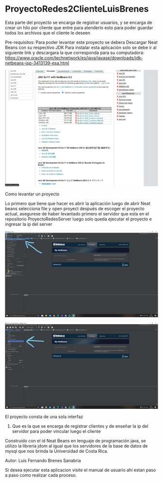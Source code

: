 # ProyectoRedes2ClienteLuisBrenes

Esta parte del proyecto se encarga de registrar usuarios, y se encarga de crear un hilo por cliente que entre para atenderlo esto para poder guardar todos los archivos que el 
cliente le deseen 


Pre-requisitos:
Para poder levantar este proyecto se debera Descargar Neat Beans con su respectivo JDK
Para instalar esta aplicación solo se debe ir al siguiente link y descargara la que corresponda para su computadora:
https://www.oracle.com/technetwork/es/java/javase/downloads/jdk-netbeans-jsp-3413139-esa.html


![](https://github.com/LuisBrenes1703/ProyectoRedesCliente/blob/master/DescargarNeatBeans.png)


Como levantar un proyecto

Lo primero que tiene que hacer es abrir la aplicación luego de abrir Neat beans selecciona file y open proyect después de escoger el proyecto actual, asegurese
de haber levantado primero el servidor que esta en el repositorio ProyectoRedesServer luego solo queda ejecutar el proyecto e ingresar la ip del server


![](https://github.com/LuisBrenes1703/ProyectoRedesCliente/blob/master/AbrirProyecto.jpg)

![](https://github.com/LuisBrenes1703/ProyectoRedesCliente/blob/master/CorrerProyecto.jpg)


El proyecto consta de una sola interfaz 
1. Que es la que se encarga de registrar clientes y de enseñar la ip del servidor para poder vincular luego el cliente

Construido con el id Neat Beans en lenguaje de programación java, se utilizo la libreria jdom al igual que los servidores de la base de datos de mysql que nos 
brinda la Universidad de Costa Rica.


Autor: Luis Fernando Brenes Sanabria

Si desea ejecutar esta aplicacion visite el manual de usuario ahí estan paso a paso como realizar cada proceso.
